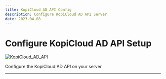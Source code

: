 ```yaml
---
title: KopiCloud AD API Config
description: Configure KopiCloud AD API Server
date: 2023-04-08
---
```


# Configure KopiCloud AD API Setup
[![KopiCloud_AD_API](https://img.shields.io/badge/kopiCloud_ad-v1.0+-blueviolet.svg)](https://www.kopicloud-ad-api.com)

Configure the KopiCloud AD API on your server

----

